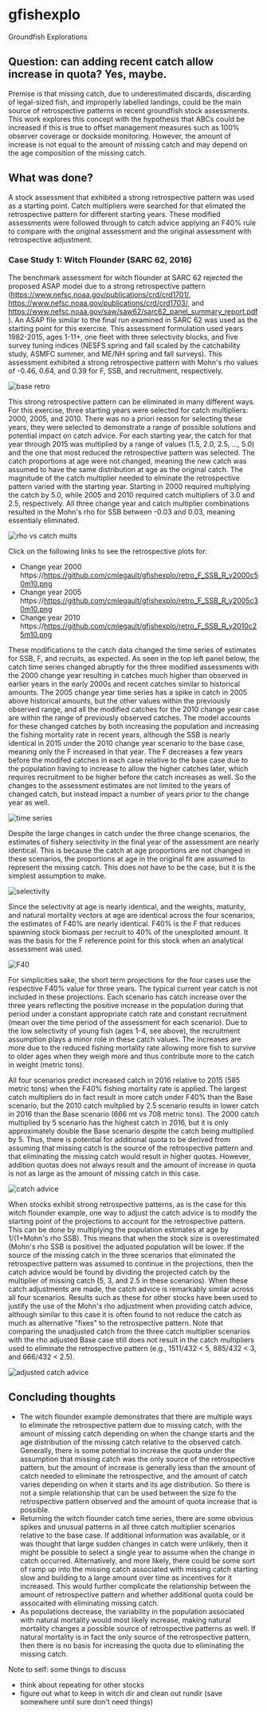 # gfishexplo
Groundfish Explorations

## Question: can adding recent catch allow increase in quota? Yes, maybe.

Premise is that missing catch, due to underestimated discards, discarding of legal-sized fish, and improperly labelled landings, could be the main source of retrospective patterns in recent groundfish stock assessments. This work explores this concept with the hypothesis that ABCs could be increased if this is true to offset management measures such as 100% observer coverage or dockside monitoring. However, the amount of increase is not equal to the amount of missing catch and may depend on the age composition of the missing catch. 

## What was done?

A stock assessment that exhibited a strong retrospective pattern was used as a starting point. Catch multipliers were searched for that elimated the retrospective pattern for different starting years. These modified assessments were followed through to catch advice applying an F40% rule to compare with the original assessment and the original assessment with retrospective adjustment.

### Case Study 1: Witch Flounder (SARC 62, 2016)

The benchmark assessment for witch flounder at SARC 62 rejected the proposed ASAP model due to a strong retrospective pattern (https://www.nefsc.noaa.gov/publications/crd/crd1701/, https://www.nefsc.noaa.gov/publications/crd/crd1703/, and https://www.nefsc.noaa.gov/saw/saw62/sarc62_panel_summary_report.pdf). An ASAP file similar to the final run examined in SARC 62 was used as the starting point for this exercise. This assessment formulation used years 1982-2015, ages 1-11+, one fleet with three selectivity blocks, and five survey tuning indices (NESFS spring and fall scaled by the catchability study, ASMFC summer, and ME/NH spring and fall surveys). This assessment exhibited a strong retrospective pattern with Mohn's rho values of -0.46, 0.64, and 0.39 for F, SSB, and recruitment, respectively.

![base retro](./witch/retro_F_SSB_R_y2010c10m10.png)

This strong retrospective pattern can be eliminated in many different ways. For this exercise, three starting years were selected for catch multipliers: 2000, 2005, and 2010. There was no a priori reason for selecting these years, they were selected to demonstrate a range of possible solutions and potential impact on catch advice. For each starting year, the catch for that year through 2015 was multiplied by a range of values (1.5, 2.0, 2.5, ..., 5.0) and the one that most reduced the retrospective pattern was selected. The catch proportions at age were not changed, meaning the new catch was assumed to have the same distribution at age as the original catch. The magnitude of the catch multiplier needed to elminate the retrospective pattern varied with the starting year. Starting in 2000 required multiplying the catch by 5.0, while 2005 and 2010 required catch multipliers of 3.0 and 2.5, respectively. All three change year and catch multiplier combinations resulted in the Mohn's rho for SSB between -0.03 and 0.03, meaning essentialy eliminated. 

![rho vs catch mults](./witch/rhoplot.png)

Click on the following links to see the retrospective plots for:
* Change year 2000 https://https://github.com/cmlegault/gfishexplo/retro_F_SSB_R_y2000c50m10.png
* Change year 2005 https://https://github.com/cmlegault/gfishexplo/retro_F_SSB_R_y2005c30m10.png
* Change year 2010 https://https://github.com/cmlegault/gfishexplo/retro_F_SSB_R_y2010c25m10.png

These modifications to the catch data changed the time series of estimates for SSB, F, and recruits, as expected. As seen in the top left panel below, the catch time series changed abruptly for the three modified assessments with the 2000 change year resulting in catches much higher than observed in earlier years in the early 2000s and recent catches similar to historical amounts. The 2005 change year time series has a spike in catch in 2005 above historical amounts, but the other values within the previously observed range, and all the modified catches for the 2010 change year case are within the range of previously observed catches. The model accounts for these changed catches by both increasing the population and increasing the fishing mortality rate in recent years, although the SSB is nearly identical in 2015 under the 2010 change year scenario to the base case, meaning only the F increased in that year. The F decreases a few years before the modifed catches in each case relative to the base case due to the population having to increase to allow the higher catches later, which requires recruitment to be higher before the catch increases as well. So the changes to the assessment estimates are not limited to the years of changed catch, but instead impact a number of years prior to the change year as well.

![time series](./witch/tsplot.png)

Despite the large changes in catch under the three change scenarios, the estimates of fishery selectivity in the final year of the assessment are nearly identical. This is because the catch at age proportions are not changed in these scenarios, the proportions at age in the original fit are assumed to represent the missing catch. This does not have to be the case, but it is the simplest assumption to make.

![selectivity](./witch/selplot.png)

Since the selectivity at age is nearly identical, and the weights, maturity, and natural mortality vectors at age are identical across the four scenarios, the estimates of F40% are nearly identical. F40% is the F that reduces spawning stock biomass per recruit to 40% of the unexploited amount. It was the basis for the F reference point for this stock when an analytical assessment was used. 

![F40](./witch/F40.png)

For simplicities sake, the short term projections for the four cases use the respective F40% value for three years. The typical current year catch is not included in these projections. Each scenario has catch increase over the three years reflecting the positive increase in the population during that period under a constant appropriate catch rate and constant recruitment (mean over the time period of the assessment for each scenario). Due to the low selectivity of young fish (ages 1-4, see above), the recruitment assumption plays a minor role in these catch values. The increases are more due to the reduced fishing mortality rate allowing more fish to survive to older ages when they weigh more and thus contribute more to the catch in weight (metric tons). 

All four scenarios predict increased catch in 2016 relative to 2015 (585 metric tons) when the F40% fishing mortality rate is applied. The largest catch multipliers do in fact result in more catch under F40% than the Base scenario, but the 2010 catch multplied by 2.5 scenario results in lower catch in 2016 than the Base scenario (666 mt vs 708 metric tons). The 2000 catch multiplied by 5 scenario has the highest catch in 2016, but it is only approximately double the Base scenario despite the catch being multiplied by 5. Thus, there is potential for additional quota to be derived from assuming that missing catch is the source of the retrospective pattern and that eliminating the missing catch would result in higher quotas. However, addition quotas does not always result and the amount of increase in quota is not as large as the amount of missing catch in this case. 

![catch advice](./witch/short_term_projections.png)

When stocks exhibit strong retrospective patterns, as is the case for this witch flounder example, one way to adjust the catch advice is to modify the starting point of the projections to account for the retrospective pattern. This can be done by multiplying the population estimates at age by 1/(1+Mohn's rho SSB). This means that when the stock size is overestimated (Mohn's rho SSB is positive) the adjusted population will be lower. If the source of the missing catch in the three scenarios that eliminated the retrospective pattern was assumed to continue in the projections, then the catch advice would be found by dividing the projected catch by the multiplier of missing catch (5, 3, and 2.5 in these scenarios). When these catch adjustments are made, the catch advice is remarkably similar across all four scenarios. Results such as these for other stocks have been used to justify the use of the Mohn's rho adjustment when providing catch advice, although similar to this case it is often found to not reduce the catch as much as alternative "fixes" to the retrospective pattern. Note that comparing the unadjusted catch from the three catch multiplier scenarios with the rho adjusted Base case still does not result in the catch multipliers used to eliminate the retrospective pattern (e.g., 1511/432 < 5, 885/432 < 3, and 666/432 < 2.5).

![adjusted catch advice](./witch/short_term_projections_adjusted.png)

## Concluding thoughts

* The witch flounder example demonstrates that there are multiple ways to eliminate the retrospective pattern due to missing catch, with the amount of missing catch depending on when the change starts and the age distribution of the missing catch relative to the observed catch. Generally, there is some potential to increase the quota under the assumption that missing catch was the only source of the retrospective pattern, but the amount of increase is generally less than the amount of catch needed to eliminate the retrospective, and the amount of catch varies depending on when it starts and its age distribution. So there is not a simple relationship that can be used between the size fo the retrospective pattern observed and the amount of quota increase that is possible.
* Returning the witch flounder catch time series, there are some obvious spikes and unusual patterns in all three catch multiplier scenarios relative to the base case. If additional information was available, or it was thought that large sudden changes in catch were unlikely, then it might be possible to select a single year to assume when the change in catch occurred. Alternatively, and more likely, there could be some sort of ramp up into the missing catch associated with missing catch starting slow and building to a large amount over time as incentives for it increased. This would further complicate the relationship between the amount of retrospective pattern and whether additional quota could be assocaited with eliminating missing catch.
* As populations decrease, the variability in the population associated with natural mortality would most likely increase, making natural mortality changes a possible source of retrospective patterns as well. If natural mortality is in fact the only source of the retrospective pattern, then there is no basis for increasing the quota due to eliminating the missing catch.

Note to self: some things to discuss
* think about repeating for other stocks
* figure out what to keep in witch dir and clean out rundir (save somewhere until sure don't need things)
